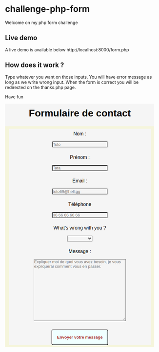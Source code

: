 # challenge-php-form

Welcome on my php form challenge

## Live demo

A live demo is available below
http://localhost:8000/form.php

## How does it work ?

Type whatever you want on those inputs.
You will have error message as long as we write wrong input.
When the form is correct you will be redirected on the thanks.php page.

Have fun

![Getting Started](./images/Formulaire_de_contact.png)





